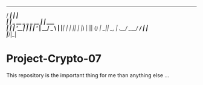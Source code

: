 
  
  
  
  _____                  _        
 / ____|                | |       
| |     _ __ _   _ _ __ | |_ ___  
| |    | '__| | | | '_ \| __/ _ \ 
| |____| |  | |_| | |_) | || (_) |
 \_____|_|   \__, | .__/ \__\___/ 
              __/ | |             
             |___/|_|             


# Project-Crypto-07

This repository is the important thing for me than anything else ...

                                                  
